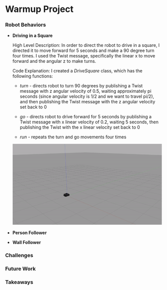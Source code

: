 # Warmup Project

### Robot Behaviors
* **Driving in a Square**

  High Level Description: In order to direct the robot to drive in a square, I directed it to move forward for 5 seconds and make a 90 degree turn four times. I used the Twist message, specifically the linear x to move forward and the angular z to make turns.

  Code Explanation: I created a *DriveSquare* class, which has the following functions:
    * *turn* -  directs robot to turn 90 degrees by publishing a Twist message with z angular velocity of 0.5, waiting approximately pi seconds (since angular velocity is 1/2 and we want to travel pi/2), and then publishing the Twist message with the z angular velocity set back to 0

    * *go* - directs robot to drive forward for 5 seconds by publishing a Twist message with x linear velocity of 0.2, waiting 5 seconds, then publishing the Twist with the x linear velocity set back to 0

    * *run* - repeats the turn and go movements four times

  ![driving in square](./drive_square.gif)

* **Person Follower**
* **Wall Follower**

### Challenges

### Future Work

### Takeaways
